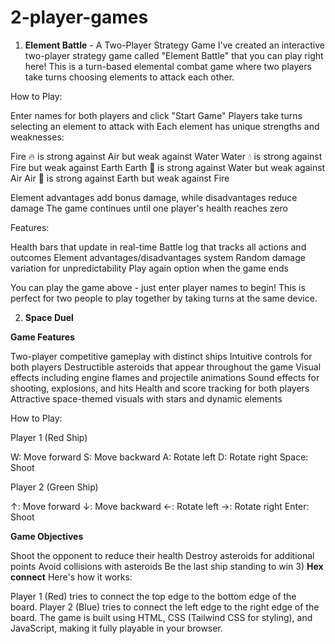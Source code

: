 # 2-player-games
1) **Element Battle** - A Two-Player Strategy Game I've created an interactive two-player strategy game called "Element Battle" that you can play right here! This is a turn-based elemental combat game where two players take turns choosing elements to attack each other.

How to Play:

Enter names for both players and click "Start Game"
Players take turns selecting an element to attack with
Each element has unique strengths and weaknesses:

Fire 🔥 is strong against Air but weak against Water
Water 💧 is strong against Fire but weak against Earth
Earth 🌱 is strong against Water but weak against Air
Air 💨 is strong against Earth but weak against Fire


Element advantages add bonus damage, while disadvantages reduce damage
The game continues until one player's health reaches zero

Features:

Health bars that update in real-time
Battle log that tracks all actions and outcomes
Element advantages/disadvantages system
Random damage variation for unpredictability
Play again option when the game ends

You can play the game above - just enter player names to begin! This is perfect for two people to play together by taking turns at the same device.

2) **Space Duel**
    
 **Game Features**

Two-player competitive gameplay with distinct ships
Intuitive controls for both players
Destructible asteroids that appear throughout the game
Visual effects including engine flames and projectile animations
Sound effects for shooting, explosions, and hits
Health and score tracking for both players
Attractive space-themed visuals with stars and dynamic elements

 How to Play:
 
Player 1 (Red Ship)

W: Move forward
S: Move backward
A: Rotate left
D: Rotate right
Space: Shoot

Player 2 (Green Ship)

↑: Move forward
↓: Move backward
←: Rotate left
→: Rotate right
Enter: Shoot

**Game Objectives**

Shoot the opponent to reduce their health
Destroy asteroids for additional points
Avoid collisions with asteroids
Be the last ship standing to win
3) **Hex connect**
Here's how it works:

Player 1 (Red) tries to connect the top edge to the bottom edge of the board.
Player 2 (Blue) tries to connect the left edge to the right edge of the board.
The game is built using HTML, CSS (Tailwind CSS for styling), and JavaScript, making it fully playable in your browser.
